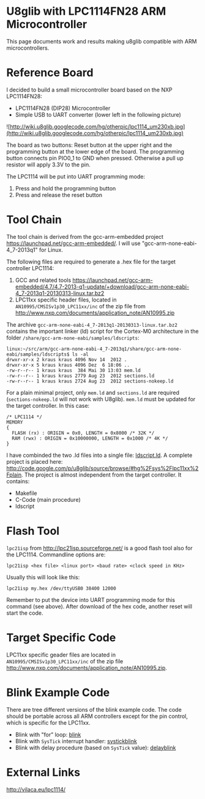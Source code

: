 # U8glib with LPC1114FN28 ARM Microcontroller #

This page documents work and results making u8glib compatible with ARM microcontrollers.

# Reference Board #


I decided to build a small microcontroller board based on the NXP LPC1114FN28:
  * LPC1114FN28 (DIP28) Microcontroller
  * Simple USB to UART converter (lower left in the following picture)

![http://wiki.u8glib.googlecode.com/hg/otherpic/lpc1114_um230xb.jpg](http://wiki.u8glib.googlecode.com/hg/otherpic/lpc1114_um230xb.jpg)

The board as two buttons: Reset button at the upper right and the programming button at the lower edge of the board. The programming button connects pin PIO0\_1 to GND when pressed. Otherwise a pull up resistor will apply 3.3V to the pin.

The LPC1114 will be put into UART programming mode:
  1. Press and hold the programming button
  1. Press and release the reset button

# Tool Chain #

The tool chain is derived from the gcc-arm-embedded project https://launchpad.net/gcc-arm-embedded/. I will use "gcc-arm-none-eabi-4\_7-2013q1" for Linux.

The following files are required to generate a .hex file for the target controller LPC1114:
  1. GCC and related tools https://launchpad.net/gcc-arm-embedded/4.7/4.7-2013-q1-update/+download/gcc-arm-none-eabi-4_7-2013q1-20130313-linux.tar.bz2
  1. LPC11xx specific header files, located in `AN10995/CMSISv1p30_LPC11xx/inc` of the zip file from http://www.nxp.com/documents/application_note/AN10995.zip

The archive `gcc-arm-none-eabi-4_7-2013q1-20130313-linux.tar.bz2` contains the important linker (ld) script for the Cortex-M0 architecture in the folder `/share/gcc-arm-none-eabi/samples/ldscripts`:
```
linux:~/src/arm/gcc-arm-none-eabi-4_7-2013q1/share/gcc-arm-none-eabi/samples/ldscripts$ ls -al
drwxr-xr-x 2 kraus kraus 4096 Nov 14  2012 .
drwxr-xr-x 5 kraus kraus 4096 Dez  6 18:06 ..
-rw-r--r-- 1 kraus kraus  384 Mai 30 13:03 mem.ld
-rw-r--r-- 1 kraus kraus 2779 Aug 23  2012 sections.ld
-rw-r--r-- 1 kraus kraus 2724 Aug 23  2012 sections-nokeep.ld
```
For a plain minimal project, only `mem.ld` and `sections.ld` are required (`sections-nokeep.ld` will not work with U8glib). `mem.ld` must be updated for the target controller. In this case:
```
/* LPC1114 */
MEMORY
{
  FLASH (rx) : ORIGIN = 0x0, LENGTH = 0x8000 /* 32K */
  RAM (rwx) : ORIGIN = 0x10000000, LENGTH = 0x1000 /* 4K */
}
```

I have combinded the two .ld files into a single file: [ldscript.ld](http://code.google.com/p/u8glib/source/browse/sys/lpc11xx/plain/ldscript.ld). A complete project is placed here: http://code.google.com/p/u8glib/source/browse/#hg%2Fsys%2Flpc11xx%2Fplain.
The project is almost independent from the target controller. It contains:
  * Makefile
  * C-Code (main procedure)
  * ldscript

# Flash Tool #

`lpc21isp` from http://lpc21isp.sourceforge.net/ is a good flash tool also for the LPC1114. Commandline options are:
```
lpc21isp <hex file> <linux port> <baud rate> <clock speed in KHz>
```
Usually this will look like this:
```
lpc21isp my.hex /dev/ttyUSB0 38400 12000
```
Remember to put the device into UART programming mode for this command (see above). After download of the hex code, another reset will start the code.

# Target Specific Code #

LPC11xx specific geader files are located in `AN10995/CMSISv1p30_LPC11xx/inc` of the zip file http://www.nxp.com/documents/application_note/AN10995.zip.


# Blink Example Code #

There are tree different versions of the blink example code. The code should be portable across all ARM controllers except for the pin control, which is specific for the LPC11xx.
  * Blink with "for" loop: [blink](http://code.google.com/p/u8glib/source/browse/#hg%2Fsys%2Flpc11xx%2Fblink)
  * Blink with `SysTick` interrupt handler: [systickblink](http://code.google.com/p/u8glib/source/browse/#hg%2Fsys%2Flpc11xx%2Fsystickblink)
  * Blink with delay procedure (based on `SysTick` value): [delayblink](http://code.google.com/p/u8glib/source/browse/#hg%2Fsys%2Flpc11xx%2Fdelayblink)

# External Links #

http://vilaca.eu/lpc1114/
